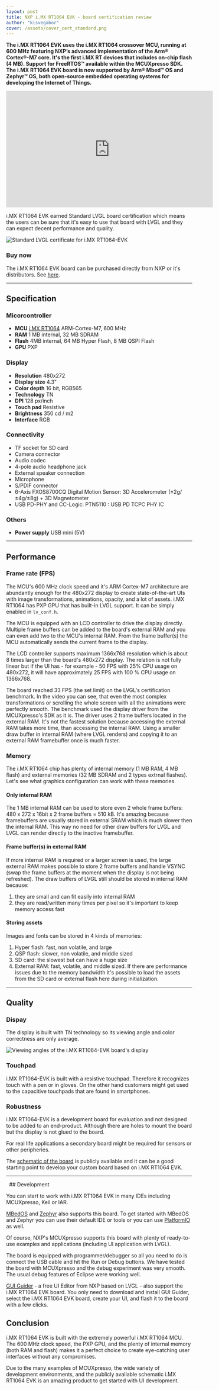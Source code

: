 ```yaml
---
layout: post
title: NXP i.MX RT1064 EVK - board certification review
author: "kisvegabor"
cover: /assets/cover_cert_standard.png
---
```


**The i.MX RT1064 EVK uses the i.MX RT1064 crossover MCU, running at 600 MHz featuring NXP’s advanced implementation of the Arm® Cortex®-M7 core.
It's the first i.MX RT devices that includes on-chip flash (4 MB).
Support for FreeRTOS™ available within the MCUXpresso SDK. 
The i.MX RT1064 EVK board is now supported by Arm® Mbed™ OS and Zephyr™ OS, both open-source embedded operating systems for developing the Internet of Things.**

<iframe width="560" height="315" src="https://www.youtube.com/embed/B6viS_7EUF0" frameborder="0" allow="accelerometer; autoplay; clipboard-write; encrypted-media; gyroscope; picture-in-picture" allowfullscreen></iframe>

i.MX RT1064 EVK earned Standard LVGL board certification which means the users can be sure that it's easy to use that board with LVGL and they can expect decent performance and quality.

<img src="https://lvgl.io/assets/images/cert_standard.png" alt="Standard LVGL certificate for i.MX RT1064-EVK">

### Buy now

The i.MX RT1064 EVK board can be purchased directly from NXP or it's distributors.
See [here](https://www.nxp.com/design/development-boards/i-mx-evaluation-and-development-boards/i-mx-rt1064-evaluation-kit:MIMXRT1064-EVK#buy).

<hr/>

## Specification

### Micorcontroller

- **MCU** [i.MX RT1064](https://www.nxp.com/products/processors-and-microcontrollers/arm-microcontrollers/i-mx-rt-crossover-mcus/i-mx-rt1064-crossover-mcu-with-arm-cortex-m7-core:i.MX-RT1064) ARM-Cortex-M7, 600 MHz
- **RAM** 1 MB internal, 32 MB SDRAM
- **Flash** 4MB internal, 64 MB Hyper Flash, 8 MB QSPI Flash
- **GPU** PXP

### Display

- **Resolution** 480x272
- **Display size** 4.3"
- **Color depth** 16 bit, RGB565
- **Technology** TN
- **DPI** 128 px/inch
- **Touch pad** Resistive
- **Brightness** 350 cd / m2
- **Interface** RGB

### Connectivity

- TF socket for SD card
- Camera connector
- Audio codec
- 4-pole audio headphone jack
- External speaker connection
- Microphone
- S/PDIF connector
- 6-Axis FXOS8700CQ Digital Motion Sensor: 3D Accelerometer (±2g/±4g/±8g) + 3D Magnetometer
- USB PD-PHY and CC-Logic: PTN5110 : USB PD TCPC PHY IC

### Others

- **Power supply** USB mini (5V)

<hr/>

## Performance

### Frame rate (FPS)

The MCU's 600 MHz clock speed and it's ARM Cortex-M7 architecture are abundantly enough for the 480x272 display to create state-of-the-art UIs with image transformations, animations, opacity, and a lot of assets.
i.MX RT1064 has PXP GPU that has built-in LVGL support. It can be simply enabled in `lv_conf.h`.

The MCU is equipped with an LCD controller to drive the display directly.
Multiple frame buffers can be added to the board's external RAM and you can even add two to the MCU's internal RAM. From the frame buffer(s) the MCU automatically sends the current frame to the display.

The LCD controller supports maximum 1366x768 resolution which is about 8 times larger than the board's 480x272 display.
The relation is not fully linear but if the UI has - for example - 50 FPS with 25% CPU usage on 480x272, it will have approximately 25 FPS with 100 % CPU usage on 1366x768.

The board reached 33 FPS (the set limit) on the LVGL's certification benchmark. In the video you can see, that even the most complex transformations or scrolling the whole screen with all the animations were perfectly smooth.
The benchmark used the display driver from the MCUXpresso's SDK as it is. The driver uses 2 frame buffers located in the external RAM. 
It's not the fastest solution because accessing the external RAM takes more time, than accessing the internal RAM. 
Using a smaller draw buffer in internal RAM (where LVGL renders) and copying it to an external RAM framebuffer once is much faster. 

### Memory

The i.MX RT1064 chip has plenty of internal memory (1 MB RAM, 4 MB flash) and external memories (32 MB SDRAM and 2 types extrnal flashes). Let's see what graphics configuration can work with these memories.

#### Only internal RAM

The 1 MB internal RAM can be used to store even 2 whole frame buffers: 480 x 272 x 16bit x 2 frame buffers = 510 kB.
It's amazing because framebuffers are usually stored in external SRAM which is much slower then the internal RAM. 
This way no need for other draw buffers for LVGL and LVGL can render directly to the inactive framebuffer.

#### Frame buffer(s) in external RAM

If more internal RAM is required or a larger screen is used, the large external RAM makes possible to store 2 frame buffers and handle VSYNC (swap the frame buffers at the moment when the display is not being refreshed). 
The draw buffers of LVGL still should be stored in internal RAM because:

1. they are small and can fit easily into internal RAM
2. they are read/written many times per pixel so it's important to keep memory access fast

#### Storing assets

Images and fonts can be stored in 4 kinds of memories:

1. Hyper flash: fast, non volatile, and large
2. QSP flash: slower, non volatile, and middle sized
3. SD card: the slowest but can have a huge size
4. External RAM: fast, volatile, and middle sized. If there are performance issues due to the memory bandwidth it's possible to load the assets from the SD card or external flash here during initialization.

<hr/>

## Quality

### Dispay

The display is built with TN technology so its viewing angle and color correctness are only average.

![Viewing angles of the i.MX RT1064-EVK board's display](/assets/cert_nxp_imx1064_evk/display.jpg)

### Touchpad

i.MX RT1064-EVK is built with a resistive touchpad. Therefore it recognizes touch with a pen or in gloves. On the other hand customers might get used to the capacitive touchpads that are found in smartphones.

### Robustness

i.MX RT1064-EVK is a development board for evaluation and not designed to be added to an end-product. Although there are holes to mount the board but the display is not glued to the board.

For real life applications a secondary board might be required for sensors or other peripheries.

The [schematic of the board](https://www.nxp.com/design/development-boards/i-mx-evaluation-and-development-boards/i-mx-rt1064-evaluation-kit:MIMXRT1064-EVK#t990)
is publicly available and it can be a good starting point to develop your custom board based on i.MX RT1064 EVK.

<hr/>
 
## Development

You can start to work with i.MX RT1064 EVK in many IDEs including MCUXpresso, Keil or IAR.

[MBedOS](https://os.mbed.com/platforms/MIMXRT1064-EVK/) and [Zephyr](https://docs.zephyrproject.org/latest/boards/arm/mimxrt1064_evk/doc/index.html) also supports this board.
To get started with MBedOS and Zephyr you can use their default IDE or tools or you can use [PlatformIO](https://docs.platformio.org/en/latest/boards/nxpimxrt/mimxrt1064_evk.html) as well.

Of course, NXP's MCUXpresso supports this board with plenty of ready-to-use examples and applications (including UI application with LVGL).

The board is equipped with programmer/debugger so all you need to do is connect the USB cable and hit the Run or Debug buttons. We have tested the board with MCUXpresso and the debug experiment was very smooth. The usual debug features of Eclipse were working well.

[GUI Guider](https://www.nxp.com/design/software/development-software/gui-guider:GUI-GUIDER) - a free UI Editor from NXP based on LVGL - also support the i.MX RT1064 EVK board.
You only need to download and install GUI Guider, select the i.MX RT1064 EVK board, create your UI, and flash it to the board with a few clicks.

## Conclusion

i.MX RT1064 EVK is built with the extremely powerful i.MX RT1064 MCU. The 600 MHz clock speed, the PXP GPU, and the plenty of internal memory (both RAM and flash) makes it a perfect choice to create eye-catching user interfaces without any compromises.

Due to the many examples of MCUXpresso, the wide variety of development environments, and the publicly available schematic i.MX RT1064 EVK is an amazing product to get started with UI development.
